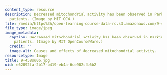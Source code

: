 ```yaml
---
content_type: resource
description: Decreased mitochondrial activity has been observed in Parkinson's disease
  patients. (Image by MIT OCW.)
file: /media/https%3A/open-learning-course-data-rc.s3.amazonaws.com/9-458-parkinsons-disease-workshop-summer-2006/e62092fa2b17b419eb4a6ce902cfb6b2_9-458su06.jpg
file_type: image/jpeg
image_metadata:
  caption: Decreased mitochondrial activity has been observed in Parkinson's disease
    patients. (Image by MIT OpenCourseWare.)
  credit: ''
  image-alt: Causes and effects of decreased mitochondrial activity.
resourcetype: Image
title: 9-458su06.jpg
uid: e62092fa-2b17-b419-eb4a-6ce902cfb6b2
---
```

